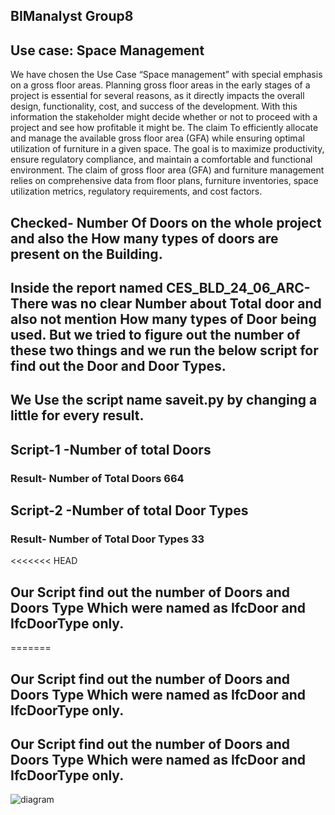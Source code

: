 ## BIManalyst Group8
## Use case: Space Management
We have chosen the Use Case “Space management” with special emphasis on a gross floor areas. Planning gross floor areas in the early stages of a project is essential for several reasons, as it directly impacts the overall design, functionality, cost, and success of the development. With this information the stakeholder might decide whether or not to proceed with a project and see how profitable it might be.
The claim
To efficiently allocate and manage the available gross floor area (GFA) while ensuring optimal utilization of furniture in a given space. The goal is to maximize productivity, ensure regulatory compliance, and maintain a comfortable and functional environment. The claim of gross floor area (GFA) and furniture management relies on comprehensive data from floor plans, furniture inventories, space utilization metrics, regulatory requirements, and cost factors. 


## Checked- Number Of Doors on the whole project and also the How many types of doors are present on the Building.

## Inside the report named CES_BLD_24_06_ARC-There was no clear Number about Total door and also not mention How many types of Door being used. But we tried to figure out the number of these two things and we run the below script for find out the Door and Door Types.
## We Use the script name saveit.py by changing a little for every result.
 
## Script-1 -Number of total Doors

### Result- Number of Total Doors 664

## Script-2 -Number of total Door Types

### Result- Number of Total Door Types 33

<<<<<<< HEAD
## Our Script find out the number of Doors and Doors Type Which  were named as IfcDoor and IfcDoorType only.
=======
## Our Script find out the number of Doors and Doors Type Which  were named as IfcDoor and IfcDoorType only.

## Our Script find out the number of Doors and Doors Type Which  were named as IfcDoor and IfcDoorType only.

![diagram](https://github.com/user-attachments/assets/fee9b707-b160-4ce1-8003-27b01b9902d4)

